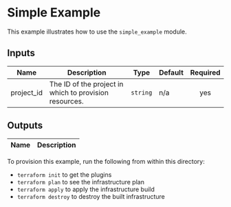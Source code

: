 # Simple Example

This example illustrates how to use the `simple_example` module.

<!-- BEGINNING OF PRE-COMMIT-TERRAFORM DOCS HOOK -->
## Inputs

| Name | Description | Type | Default | Required |
|------|-------------|------|---------|:--------:|
| project\_id | The ID of the project in which to provision resources. | `string` | n/a | yes |

## Outputs

| Name | Description |
|------|-------------|

<!-- END OF PRE-COMMIT-TERRAFORM DOCS HOOK -->

To provision this example, run the following from within this directory:
- `terraform init` to get the plugins
- `terraform plan` to see the infrastructure plan
- `terraform apply` to apply the infrastructure build
- `terraform destroy` to destroy the built infrastructure
